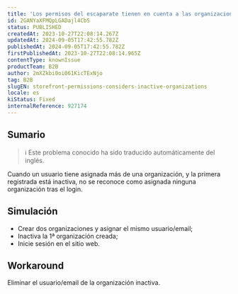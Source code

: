 ```yaml
---
title: 'Los permisos del escaparate tienen en cuenta a las organizaciones inactivas'
id: 2GANYaXFMQpLGADajl4CbS
status: PUBLISHED
createdAt: 2023-10-27T22:08:14.267Z
updatedAt: 2024-09-05T17:42:55.782Z
publishedAt: 2024-09-05T17:42:55.782Z
firstPublishedAt: 2023-10-27T22:08:14.965Z
contentType: knownIssue
productTeam: B2B
author: 2mXZkbi0oi061KicTExNjo
tag: B2B
slugEN: storefront-permissions-considers-inactive-organizations
locale: es
kiStatus: Fixed
internalReference: 927174
---
```


## Sumario

>ℹ️ Este problema conocido ha sido traducido automáticamente del inglés.


Cuando un usuario tiene asignada más de una organización, y la primera registrada está inactiva, no se reconoce como asignada ninguna organización tras el login.


##

## Simulación



- Crear dos organizaciones y asignar el mismo usuario/email;
- Inactiva la 1ª organización creada;
- Inicie sesión en el sitio web.



## Workaround


Eliminar el usuario/email de la organización inactiva.




